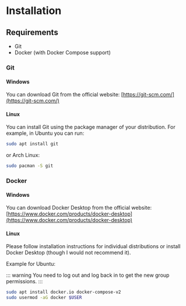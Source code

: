 # Installation

## Requirements

- Git
- Docker (with Docker Compose support)

### Git

#### Windows

You can download Git from the official website: [https://git-scm.com/](https://git-scm.com/)

#### Linux

You can install Git using the package manager of your distribution. For example, in Ubuntu you can run:

```bash
sudo apt install git
```

or Arch Linux:

```bash
sudo pacman -S git
```

### Docker

#### Windows

You can download Docker Desktop from the official website: [https://www.docker.com/products/docker-desktop](https://www.docker.com/products/docker-desktop)

#### Linux

Please follow installation instructions for individual distributions or install Docker Desktop (though I would not recommend it).

Example for Ubuntu:

::: warning
You need to log out and log back in to get the new group permissions.
:::

```bash
sudo apt install docker.io docker-compose-v2
sudo usermod -aG docker $USER
```
